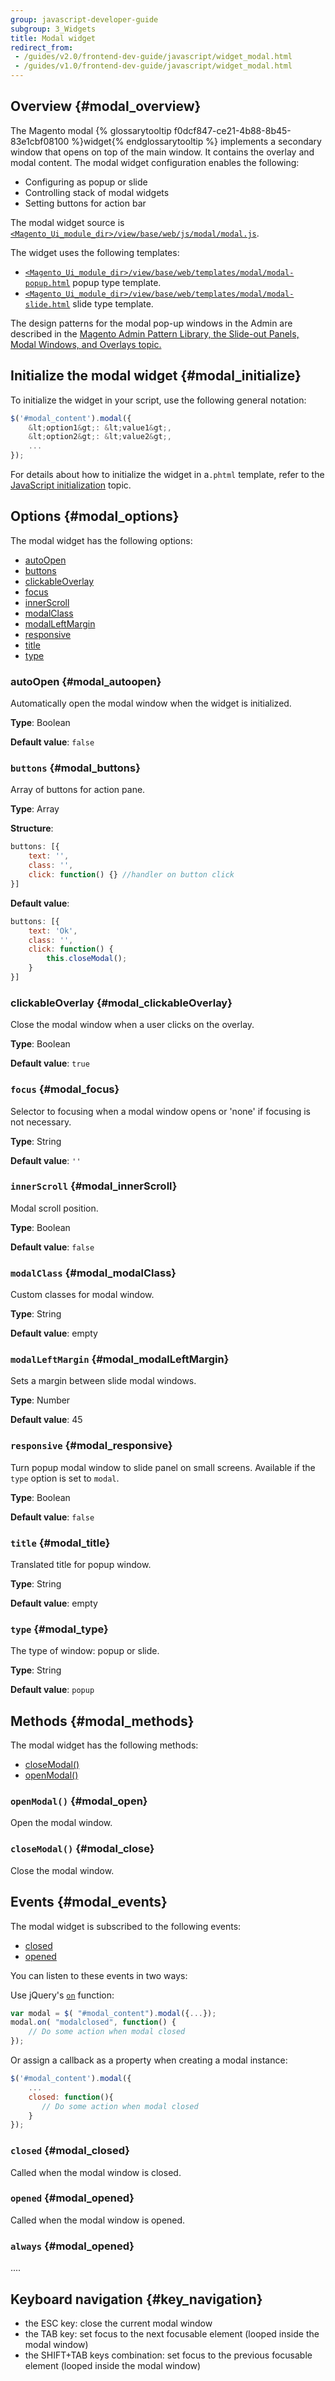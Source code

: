 ```yaml
---
group: javascript-developer-guide
subgroup: 3_Widgets
title: Modal widget
redirect_from:
 - /guides/v2.0/frontend-dev-guide/javascript/widget_modal.html
 - /guides/v1.0/frontend-dev-guide/javascript/widget_modal.html
---
```


## Overview {#modal_overview}

The Magento modal {% glossarytooltip f0dcf847-ce21-4b88-8b45-83e1cbf08100 %}widget{% endglossarytooltip %} implements a secondary window that opens on top of the main window. It contains the overlay and modal content. The modal widget configuration enables the following:

-   Configuring as popup or slide
-   Controlling stack of modal widgets
-   Setting buttons for action bar


The modal widget source is [`<Magento_Ui_module_dir>/view/base/web/js/modal/modal.js`].

The widget uses the following templates:

- [`<Magento_Ui_module_dir>/view/base/web/templates/modal/modal-popup.html`] popup type template.
- [`<Magento_Ui_module_dir>/view/base/web/templates/modal/modal-slide.html`] slide type template.

The design patterns for the modal pop-up windows in the Admin are described in the [Magento Admin Pattern Library, the Slide-out Panels, Modal Windows, and Overlays topic.] 

## Initialize the modal widget {#modal_initialize}

To initialize the widget in your script, use the following general notation:
```javascript
$('#modal_content').modal({
    &lt;option1&gt;: &lt;value1&gt;,
    &lt;option2&gt;: &lt;value2&gt;,
    ...
});
```

For details about how to initialize the widget in a`.phtml` template, refer to the [JavaScript initialization] topic.

## Options {#modal_options}

The modal widget has the following options:
-   [autoOpen](#modal_autoopen)
-   [buttons](#modal_buttons)
-   [clickableOverlay](#modal_clickableOverlay)
-   [focus](#modal_focus)
-   [innerScroll](#modal_innerScroll)
-   [modalClass](#modal_modalClass)
-   [modalLeftMargin](#modal_modalLeftMargin)
-   [responsive](#modal_responsive)
-   [title](#modal_title)
-   [type](#modal_type)

### autoOpen {#modal_autoopen}

Automatically open the modal window when the widget is initialized.

**Type**: Boolean 

**Default value**: `false`

### `buttons` {#modal_buttons}
Array of buttons for action pane.

**Type**: Array 

**Structure**:
```javascript
buttons: [{
    text: '',
    class: '',
    click: function() {} //handler on button click
}]
```

**Default value**:
```javascript
buttons: [{
    text: 'Ok',
    class: '',
    click: function() {
        this.closeModal();
    }
}]
```

### clickableOverlay {#modal_clickableOverlay}

Close the modal window when a user clicks on the overlay.

**Type**: Boolean 

**Default value**: `true`


### `focus` {#modal_focus}
Selector to focusing when a modal window opens or 'none' if focusing is not necessary.


**Type**: String 

**Default value**: `''`


### `innerScroll` {#modal_innerScroll}
Modal scroll position.

**Type**: Boolean 

**Default value**: `false`

### `modalClass` {#modal_modalClass}
Custom classes for modal window.

**Type**: String 

**Default value**: empty

### `modalLeftMargin` {#modal_modalLeftMargin}
Sets a margin between slide modal windows.

**Type**: Number 

**Default value**: 45

### `responsive` {#modal_responsive}
Turn popup modal window to slide panel on small screens. Available if the `type` option is set to `modal`.

**Type**: Boolean 

**Default value**: `false`

### `title` {#modal_title}
Translated title for popup window.

**Type**: String 

**Default value**: empty


### `type` {#modal_type}

The type of window: popup or slide.

**Type**: String 

**Default value**: `popup`

## Methods {#modal_methods}

The modal widget has the following methods:
-   [closeModal()](#modal_close)
-   [openModal()](#modal_open)

### `openModal()` {#modal_open}
Open the modal window.


### `closeModal()` {#modal_close}
Close the modal window.

## Events {#modal_events}

The modal widget is subscribed to the following events:
-   [closed](#modal_closed)
-   [opened](#modal_opened)

You can listen to these events in two ways:

Use jQuery's [`on`](http://api.jquery.com/on/) function:

```javascript
var modal = $( "#modal_content").modal({...});
modal.on( "modalclosed", function() {
    // Do some action when modal closed
});
```

Or assign a callback as a property when creating a modal instance:
```javascript
$('#modal_content').modal({
    ...
    closed: function(){
       // Do some action when modal closed
    }
});
```

### `closed` {#modal_closed}
Called when the modal window is closed.

### `opened` {#modal_opened}
Called when the modal window is opened.

### `always` {#modal_opened}
....

## Keyboard navigation {#key_navigation}

- the ESC key: close the current modal window
- the TAB key: set focus to the next focusable element (looped inside the modal window)
- the SHIFT+TAB keys combination: set focus to the previous focusable element (looped inside the modal window)


[`<Magento_Ui_module_dir>/view/base/web/js/modal/modal.js`]: {{site.mage2000url}}app/code/Magento/Ui/view/base/web/js/modal/modal.js
[`<Magento_Ui_module_dir>/view/base/web/templates/modal/modal-popup.html`]: {{site.mage2000url}}app/code/Magento/Ui/view/base/web/templates/modal/modal-popup.html
[`<Magento_Ui_module_dir>/view/base/web/templates/modal/modal-slide.html`]: {{site.mage2000url}}app/code/Magento/Ui/view/base/web/templates/modal/modal-slide.html
[Magento Admin Pattern Library, the Slide-out Panels, Modal Windows, and Overlays topic.]: {{page.baseurl}}/pattern-library/containers/slideouts-modals-overlays/slideouts-modals-overalys.html#modals
[JavaScript initialization]: {{page.baseurl}}/javascript-dev-guide/javascript/js_init.html